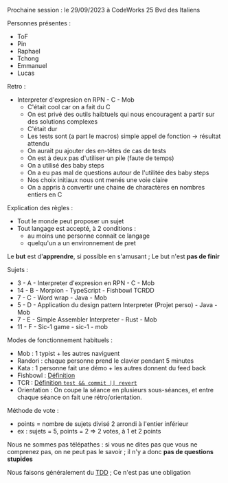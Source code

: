 Prochaine session : le 29/09/2023 à CodeWorks 25 Bvd des Italiens 

Personnes présentes :
- ToF 
- Pin
- Raphael
- Tchong
- Emmanuel
- Lucas

Retro :
- Interpreter d'expresion en RPN - C - Mob
  - C'était cool car on a fait du C
  - On est privé des outils haibtuels qui nous encouragent a partir sur des solutions complexes
  - C'était dur
  - Les tests sont (a part le macros) simple
    appel de fonction -> résultat attendu
  - On aurait pu ajouter des en-têtes de cas de tests
  - On est à deux pas d'utiliser un pile (faute de temps)
  - On a utilisé des baby steps
  - On a eu pas mal de questions autour de l'utilitée des baby steps 
  - Nos choix initiaux nous ont menés une voie claire
  - On a appris à convertir une chaine de charactères en nombres entiers en C

Explication des règles :
- Tout le monde peut proposer un sujet
- Tout langage est accepté, à 2 conditions :
  - au moins une personne connait ce langage
  - quelqu'un a un environnement de pret

Le **but** est d'**apprendre**, si possible en s'amusant ;
Le but n'est **pas de finir**

Sujets :
- 3 - A - Interpreter d'expresion en RPN - C - Mob
- 14 - B - Morpion - TypeScript - Fishbowl TCRDD
- 7 - C - Word wrap - Java - Mob
- 5 - D - Application du design pattern Interpreter (Projet perso) - Java - Mob
- 7 - E - Simple Assembler Interpreter - Rust - Mob 
- 11 - F - Sic-1 game - sic-1 - mob  

Modes de fonctionnement habituels :
- Mob : 1 typist + les autres naviguent
- Randori : chaque personne prend le clavier pendant 5 minutes
- Kata : 1 personne fait une démo + les autres donnent du feed back
- Fishbowl : [Définition](https://en.wikipedia.org/wiki/Fishbowl_(conversation))
- TCR : [Définition `test && commit || revert`](https://medium.com/@kentbeck_7670/test-commit-revert-870bbd756864)
- Orientation : On coupe la séance en plusieurs sous-séances,
  et entre chaque séance on fait une rétro/orientation.

Méthode de vote :
- points = nombre de sujets divisé 2 arrondi à l'entier inférieur
- ex : sujets = 5, points = 2 => 2 votes, à 1 et 2 points

Nous ne sommes pas télépathes :
si vous ne dites pas que vous ne comprenez pas, on ne peut pas le savoir ;
il n'y a donc **pas de questions stupides**

Nous faisons généralement du [TDD](https://fr.wikipedia.org/wiki/Test_driven_development) ;
Ce n'est pas une obligation
